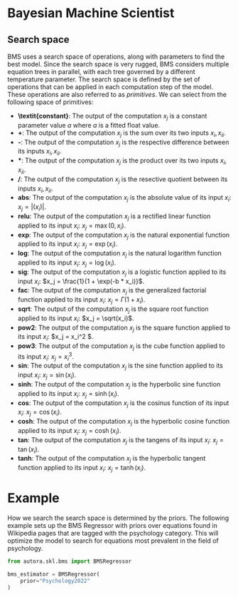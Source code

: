 # Bayesian Machine Scientist

## Search space

BMS uses a search space of operations, along with parameters to find the best model. Since the search space is very rugged, BMS considers multiple equation trees in parallel, with each tree governed by a different temperature parameter. The search space is defined by the set of operations that can be applied in each computation step of the model. These operations are also referred to as *primitives*. We can select from the following space of primitives:

- **\textit{constant}**: The output of the computation $x_j$ is a constant parameter value $a$ where $a$ is a fitted float value.
- **\+**: The output of the computation $x_j$ is the sum over its two inputs $x_i,x_{ii}$.
- **\-**: The output of the computation $x_j$ is the respective difference between its inputs $x_i,x_{ii}$.
- **\***: The output of the computation $x_j$ is the product over its two inputs $x_i,x_{ii}$.
- **\/**: The output of the computation $x_j$ is the resective quotient between its inputs $x_i,x_{ii}$.
- **abs**: The output of the computation $x_j$ is the absolute value of its input $x_i$: $x_j = |(x_i)|$.
- **relu**: The output of the computation $x_j$ is a rectified linear function applied to its input $x_i$: $x_j = \max(0, x_i)$.
- **exp**: The output of the computation $x_j$ is the natural exponential function applied to its input $x_i$: $x_j = \exp(x_i)$.
- **log**: The output of the computation $x_j$ is the natural logarithm function applied to its input $x_i$: $x_j = \log(x_i)$.
- **sig**: The output of the computation $x_j$ is a logistic function applied to its input $x_i$: $x_j = \frac{1}{1 + \exp(-b * x_i)}$.
- **fac**: The output of the computation $x_j$ is the generalized factorial function applied to its input $x_i$: $x_j = \Gamma(1 + x_i)$.
- **sqrt**: The output of the computation $x_j$ is the square root function applied to its input $x_i$: $x_j = \sqrt(x_i)$.
- **pow2**: The output of the computation $x_j$ is the square function applied to its input $x_i$: $x_j = x_i^2 $.
- **pow3**: The output of the computation $x_j$ is the cube function applied to its input $x_i$: $x_j = x_i^3$.
- **sin**: The output of the computation $x_j$ is the sine function applied to its input $x_i$: $x_j = \sin(x_i)$.
- **sinh**: The output of the computation $x_j$ is the hyperbolic sine function applied to its input $x_i$: $x_j = \sinh(x_i)$.
- **cos**: The output of the computation $x_j$ is the cosinus function of its input $x_i$: $x_j = \cos(x_i)$.
- **cosh**: The output of the computation $x_j$ is the hyperbolic cosine function applied to its input $x_i$: $x_j = \cosh(x_i)$.
- **tan**: The output of the computation $x_j$ is the tangens of its input $x_i$: $x_j = \tan(x_i)$.
- **tanh**: The output of the computation $x_j$ is the hyperbolic tangent function applied to its input $x_i$: $x_j = \tanh(x_i)$.


# Example

How we search the search space is determined by the priors. The following example sets up the BMS Regressor with priors over equations found in Wikipedia pages that are tagged with the psychology category. This will optimize the model to search for equations most prevalent in the field of psychology. 

```python
from autora.skl.bms import BMSRegressor

bms_estimator = BMSRegressor(
    prior="Psychology2022"
)
```
